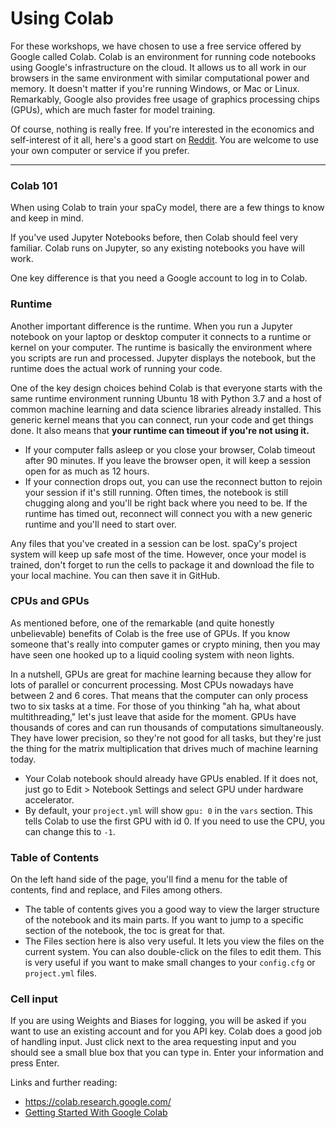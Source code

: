 Using Colab
=======================

For these workshops, we have chosen to use a free service offered by Google called Colab.  Colab is an environment for running code notebooks using Google's infrastructure on the cloud.  It allows us to all work in our browsers in the same environment with similar computational power and memory.  It doesn't matter if you're running Windows, or Mac or Linux.  Remarkably, Google also provides free usage of graphics processing chips (GPUs), which are much faster for model training.

Of course, nothing is really free. If you're interested in the  economics and self-interest of it all, here's a good start on [Reddit](https://www.reddit.com/r/MachineLearning/comments/liiqxr/d_why_is_google_colab_free/).  You are welcome to use your own computer or service if you prefer.   

---

### Colab 101

When using Colab to train your spaCy model, there are a few things to know and keep in mind.


If you've used Jupyter Notebooks before, then Colab should feel very familiar.  Colab runs on Jupyter, so any existing notebooks you have will work.  

One key difference is that you need a Google account to log in to Colab. 

### Runtime 

Another important difference is the runtime.  When you run a Jupyter notebook on your laptop or desktop computer it connects to a runtime or kernel on your computer.  The runtime is basically the environment  where you scripts are run and processed. Jupyter displays the notebook, but the runtime does the actual work of running your code. 

One of the key design choices behind Colab is that everyone starts with the same runtime environment  running Ubuntu 18 with Python 3.7 and a host of common machine learning and data science libraries already installed. This generic kernel means that you can connect, run your code and get things done.  It also means that **your runtime can timeout if you're not using it.**  
- If your computer falls asleep or you close your browser, Colab timeout after 90 minutes.  If you leave the browser open, it will keep a session open for as much as 12 hours. 
- If your connection drops out, you can use the reconnect button to rejoin your session if it's still running.  Often times, the notebook is still chugging along and you'll be right back where you need to be. If the runtime has timed out, reconnect will connect you with a new generic runtime and you'll need to start over.  

Any files that you've created in a session can be lost. spaCy's project system will keep up safe most of the time.  However, once your model is trained, don't forget to run the cells to package it and download the file to your local machine.  You can then save it in GitHub. 

### CPUs and GPUs

As mentioned before, one of the remarkable (and quite honestly unbelievable) benefits of Colab is the free use of GPUs.  If you know someone that's really into computer games or crypto mining, then you may have seen one hooked up to a liquid cooling system with neon lights.

In a nutshell, GPUs are great for machine learning because they allow for lots of parallel or concurrent processing. Most CPUs nowadays have between 2 and 6 cores.  That means that the computer can only process two to six tasks at a time. For those of you thinking "ah ha, what about multithreading," let's just leave that aside for the moment. GPUs have thousands of cores and can run thousands of computations simultaneously. They have lower precision, so they're not good for all tasks, but they're just the thing for the matrix multiplication that drives much of machine learning today.  

- Your Colab notebook should already have GPUs enabled. If it does not, just go to Edit > Notebook Settings and select GPU under hardware accelerator.  
- By default, your `project.yml` will show `gpu: 0` in the `vars` section.  This tells Colab to use the first GPU with id 0.  If you need to use the CPU, you can change this to `-1`.


### Table of Contents 

On the left hand side of the page, you'll find a menu for the table of contents, find and replace, and Files among others. 

- The table of contents gives you a good way to view the larger structure of the notebook and its main parts.  If you want to jump to a specific section of the notebook, the toc is great for that. 
- The Files section here is also very useful.  It lets you view the files on the current system.  You can also double-click on the files to edit them.  This is very useful if you want to make small changes to your `config.cfg` or `project.yml` files. 


### Cell input

If you are using Weights and Biases for logging, you will be asked if you want to use an existing account and for you API key.  Colab does a good job of handling input. Just click next to the area requesting input and you should see a small blue box that you can type in.  Enter your information and press Enter. 


Links and further reading: 
- https://colab.research.google.com/
- [Getting Started With Google Colab](https://towardsdatascience.com/getting-started-with-google-colab-f2fff97f594c)